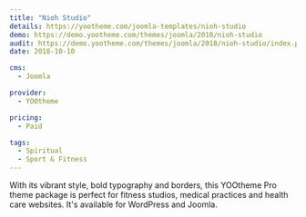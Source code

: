 ```yaml
---
title: "Nioh Studio"
details: https://yootheme.com/joomla-templates/nioh-studio
demo: https://demo.yootheme.com/themes/joomla/2018/nioh-studio
audit: https://demo.yootheme.com/themes/joomla/2018/nioh-studio/index.php/about/news
date: 2018-10-10

cms: 
  - Joomla

provider:
  - YOOtheme

pricing:
  - Paid

tags:
  - Spiritual
  - Sport & Fitness
---
```


With its vibrant style, bold typography and borders, this YOOtheme Pro theme package is perfect for fitness studios, medical practices and health care websites. It's available for WordPress and Joomla.
